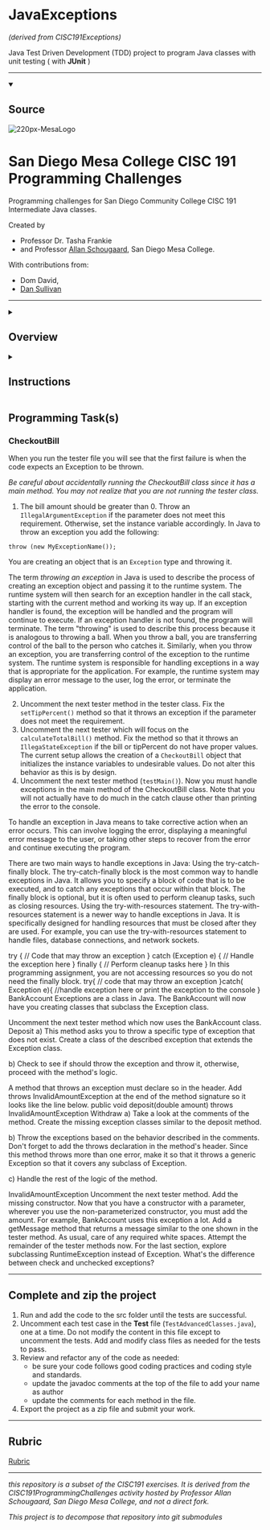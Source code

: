 # JavaExceptions
 _(derived from CISC191Exceptions)_


Java Test Driven Development (TDD) project to program Java classes with unit testing ( with **JUnit** )

________
<details open>
 <summary><h2 style="text-style:italic;">Source</h2></summary>

 ![220px-MesaLogo](https://github.com/schougaard/SanDiegoMesaCISC191ProgrammingChallenges/assets/716243/334f6724-6afa-4198-9eff-7c49c472cd35)

# San Diego Mesa College CISC 191 Programming Challenges
Programming challenges for San Diego Community College CISC 191 Intermediate Java classes.

Created by
- Professor Dr. Tasha Frankie
- and Professor [Allan Schougaard](https://github.com/schougaard), San Diego Mesa College.

With contributions from: 
- Dom David,
- [Dan Sullivan](https://github.com/uid100)
________

</details>
<details>
 <summary><h2>Overview</h2></summary>

Assignment Overview

Java defines special types of errors called exceptions for a number of reasons:

 - To separate error handling from program logic. Exceptions allow programmers to write their code in a more modular and reusable way, by separating the code that detects and handles errors from the code that performs the main logic of the program. This makes the code easier to read, understand, and maintain.
 - To provide a robust and consistent way to handle errors. Exceptions provide a standard way to handle errors, which makes Java code more predictable and reliable. This is especially important in large and complex applications, where errors can occur in many different places.
 - To propagate errors up the call stack. Exceptions can be propagated up the call stack, which allows errors to be handled at the appropriate level. For example, if a method throws an exception, the calling method can catch the exception and handle it accordingly. This allows programmers to centralize error handling in certain parts of the application, making it easier to manage and troubleshoot errors.
 - To provide information about errors. Exceptions contain information about the error, such as the type of error, the stack trace, and any additional details. This information can be used to log the error, display a meaningful error message to the user, or take other corrective action.

Java defines two types of exceptions: checked exceptions and unchecked exceptions. Checked exceptions are exceptions that must be explicitly handled by the programmer. Unchecked exceptions are exceptions that do not need to be explicitly handled by the programmer.

Checked exceptions are typically used to handle errors that are beyond the control of the programmer, such as errors caused by the underlying operating system or hardware. Unchecked exceptions are typically used to handle errors that are caused by programmer mistakes, such as null pointer exceptions and array index out of bounds exceptions.

Overall, exceptions are a powerful tool that can be used to improve the robustness, reliability, and maintainability of Java code.

Here are some specific examples of how exceptions can be used in Java:

 - Handling errors caused by user input. If a user enters invalid input, the program can throw an exception, which can then be handled to display a meaningful error message to the user and allow them to try again.
 - Handling errors caused by file operations. If a program tries to open a file that does not exist, the program can throw an exception, which can then be handled to notify the user of the error and allow them to take corrective action.
 - Handling errors caused by network operations. If a program tries to connect to a network server that is unavailable, the program can throw an exception, which can then be handled to retry the connection or notify the user of the error.

By using exceptions to handle errors, Java programs can become more robust, reliable, and user-friendly.
________

</details>
<details>
 <summary><h2>Instructions</h2></summary>

## _(Open the Project)_
1. From the **<> Code** dropdown link in the repository (above), download the Zip file to your computer.
2. Extract the files to your working folder
3. Open Eclipse and import the project. 
   - You can use File>Import menu item or right-click in the Package Manager and choose Import.
   - select General>Projects from Folder or Archive
   - navigate into the project until you see the `bin` and `src` folders, and choose *open*
4. Expand the project in the package explorer and find the .java files below the **src** folder.

## _(Complete the Assignment)_

Code Layout

You will be completing code that deals with banking and bills. In the past, we may have handled input validation a little differently with simple if-statements and early returns of specific values. This time, you will handle special behaviors dealing with values using Exceptions.
___________

</details>

## Programming Task(s)

### CheckoutBill
When you run the tester file you will see that the first failure is when the code expects an Exception to be thrown. 

_Be careful about accidentally running the CheckoutBill class since it has a main method. You may not realize that you are not running the tester class._

1. The bill amount should be greater than 0. Throw an `IllegalArgumentException` if the parameter does not meet this requirement. Otherwise, set the instance variable accordingly.
In Java to throw an exception you add the following:
```
throw (new MyExceptionName());
```
You are creating an object that is an `Exception` type and throwing it.

The term *throwing an exception* in Java is used to describe the process of creating an exception object and passing it to the runtime system. The runtime system will then search for an exception handler in the call stack, starting with the current method and working its way up. If an exception handler is found, the exception will be handled and the program will continue to execute. If an exception handler is not found, the program will terminate. The term "throwing" is used to describe this process because it is analogous to throwing a ball. When you throw a ball, you are transferring control of the ball to the person who catches it. Similarly, when you throw an exception, you are transferring control of the exception to the runtime system. The runtime system is responsible for handling exceptions in a way that is appropriate for the application. For example, the runtime system may display an error message to the user, log the error, or terminate the application.

2. Uncomment the next tester method in the tester class. Fix the `setTipPercent()` method so that it throws an exception if the parameter does not meet the requirement.
3. Uncomment the next tester which will focus on the `calculateTotalBill()` method.
Fix the method so that it throws an `IllegaStateException` if the bill or tipPercent do not have proper values. The current setup allows the creation of a `CheckoutBill` object that initializes the instance variables to undesirable values. Do not alter this behavior as this is by design.
4. Uncomment the next tester method (`testMain()`).
Now you must handle exceptions in the main method of the CheckoutBill class. Note that you will not actually have to do much in the catch clause other than printing the error to the console.

To handle an exception in Java means to take corrective action when an error occurs. This can involve logging the error, displaying a meaningful error message to the user, or taking other steps to recover from the error and continue executing the program.

There are two main ways to handle exceptions in Java:
Using the try-catch-finally block. The try-catch-finally block is the most common way to handle exceptions in Java. It allows you to specify a block of code that is to be executed, and to catch any exceptions that occur within that block. The finally block is optional, but it is often used to perform cleanup tasks, such as closing resources.
Using the try-with-resources statement. The try-with-resources statement is a newer way to handle exceptions in Java. It is specifically designed for handling resources that must be closed after they are used. For example, you can use the try-with-resources statement to handle files, database connections, and network sockets.

try {
  // Code that may throw an exception
} catch (Exception e) {
  // Handle the exception here
} finally {
  // Perform cleanup tasks here
}
In this programming assignment, you are not accessing resources so you do not need the finally block. 
try{
  // code that may throw an exception
}catch( Exception e){
  //handle exception here or print the exception to the console
}
BankAccount
Exceptions are a class in Java. The BankAccount will now have you creating classes that subclass the Exception class.

Uncomment the next tester method which now uses the BankAccount class.
Deposit
a) This method asks you to throw a specific type of exception that does not exist. Create a class of the described exception that extends the Exception class.

b) Check to see if should throw the exception and throw it, otherwise, proceed with the method's logic.

A method that throws an exception must declare so in the header. Add throws InvalidAmountException at the end of the method signature so it looks like the line below. 
public void deposit(double amount) throws InvalidAmountException
Withdraw
a) Take a look at the comments of the method. Create the missing exception classes similar to the deposit method.

b) Throw the exceptions based on the behavior described in the comments. Don't forget to add the throws declaration in the method's header. Since this method throws more than one error, make it so that it throws a generic Exception so that it covers any subclass of Exception.

c) Handle the rest of the logic of the method.

InvalidAmountException
Uncomment the next tester method.
Add the missing constructor.
Now that you have a constructor with a parameter, wherever you use the non-parameterized constructor, you must add the amount. For example, BankAccount uses this exception a lot.
Add a getMessage method that returns a message similar to the one shown in the tester method. As usual, care of any required white spaces.
Attempt the remainder of the tester methods now. For the last section, explore subclassing RuntimeException instead of Exception. What's the difference between check and unchecked exceptions?

___________

## Complete and zip the project
1. Run and add the code to the src folder until the tests are successful.
2. Uncomment each test case in the **Test** file (`TestAdvancedClasses.java`), one at a time. 
Do not modify the content in this file except to uncomment the tests. Add and modify class files
as needed for the tests to pass.
3. Review and refactor any of the code as needed:
    - be sure your code follows good coding practices and coding style and standards.
    - update the javadoc comments at the top of the file to add your name as author
    - update the comments for each method in the file.
4. Export the project as a zip file and submit your work.

___________

## Rubric

[Rubric](Rubric.md)


___________

_this repository is a subset of the CISC191 exercises. It is derived from the CISC191ProgrammingChallenges 
activity hosted by Professor Allan Schougaard, San Diego Mesa College, and not a direct fork._

_This project is to decompose that repository into git submodules_
